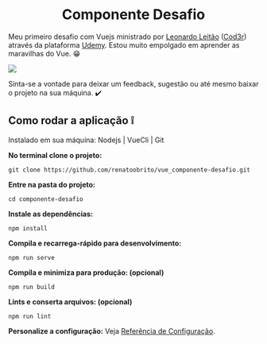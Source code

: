<h1 align="center">Componente Desafio</h1>

Meu primeiro desafio com Vuejs ministrado por [Leonardo Leitão](https://github.com/leonardomleitao) ([Cod3r](https://www.cod3r.com.br/)) através da plataforma [Udemy](https://www.udemy.com/). Estou muito empolgado em aprender as maravilhas do Vue. :grin:

![](https://github.com/renatoobrito/vue_componente-desafio/blob/master/src/home_componente_desafio.jpg)

Sinta-se a vontade para deixar um feedback, sugestão ou até mesmo baixar o projeto na sua máquina. :heavy_check_mark:

## Como rodar a aplicação :grey_exclamation:
Instalado em sua máquina: Nodejs | VueCli | Git

**No terminal clone o projeto:**
```
git clone https://github.com/renatoobrito/vue_componente-desafio.git
```

**Entre na pasta do projeto:**
```
cd componente-desafio
```

**Instale as dependências:**
```
npm install
```

**Compila e recarrega-rápido para desenvolvimento:**
```
npm run serve
```

**Compila e minimiza para produção: (opcional)**
```
npm run build
```

**Lints e conserta arquivos: (opcional)**
```
npm run lint
```

**Personalize a configuração:**
Veja [Referência de Configuração](https://cli.vuejs.org/config/).
